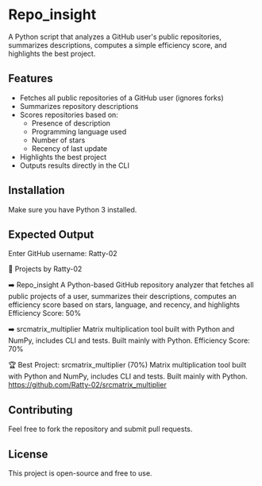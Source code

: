 # Repo_insight

A Python script that analyzes a GitHub user's public repositories, summarizes descriptions, computes a simple efficiency score, and highlights the best project.

## Features
- Fetches all public repositories of a GitHub user (ignores forks)
- Summarizes repository descriptions
- Scores repositories based on:
  - Presence of description
  - Programming language used
  - Number of stars
  - Recency of last update
- Highlights the best project
- Outputs results directly in the CLI

## Installation
Make sure you have Python 3 installed.

## Expected Output
Enter GitHub username: Ratty-02

📂 Projects by Ratty-02

➡️ Repo_insight
   A Python-based GitHub repository analyzer that fetches all public projects of a user, summarizes their descriptions, computes an efficiency score based on stars, language, and recency, and highlights 
   Efficiency Score: 50%

➡️ srcmatrix_multiplier
   Matrix multiplication tool built with Python and NumPy, includes CLI and tests. Built mainly with Python.
   Efficiency Score: 70%

🏆 Best Project:
   srcmatrix_multiplier (70%)
   Matrix multiplication tool built with Python and NumPy, includes CLI and tests. Built mainly with Python.
   https://github.com/Ratty-02/srcmatrix_multiplier

## Contributing

Feel free to fork the repository and submit pull requests.

## License

This project is open-source and free to use.



